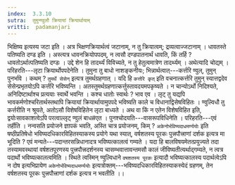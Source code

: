 ```yaml
---
index:  3.3.10
sutra:  तुमुन्ण्वुलौ क्रियायां क्रियार्थायाम्
vritti:  padamanjari
---
```


भिक्षिष्य इत्यस्य जटा इति । अत्र भिक्षणक्रियार्थत्वं जटानाम्, न तु क्रियात्वम्; द्रव्यत्वाज्जटानाम् । धावतस्ते पतिष्यति दण्ड इति । अस्त्यत्र धावनक्रियोपपदम्, न त्वसौ दण्डपातनार्थं धावति, किं तर्हि ? धावतोऽर्थात्पतिष्यति दण्डः । उद्दे शेन हि तादर्थ्यं विविच्यते, न तु हेतुत्वमात्रेण तादर्थ्यम् । अथेत्यादि चोद्यम् । परिहरति---लृटा क्रियार्थोपपदेनेति । तुमुना तु बाधो नाशङ्कनीयः; भिन्नार्थत्वात्---कर्त्तरि ण्वुल्, तुमुन् पुनर्भावे । कथम् ? `तुमर्थे सेसेन्` इत्यत्र तुमर्थग्रहणात् । यदि हि `कर्त्तरि कृत्` इति वचनात्कर्त्तरि तुमुन् स्यात्तद्वदेव सेसेन्प्रभृतयोऽपि कर्त्तरि भविष्यन्ति । अतस्तुमर्थग्रहणात्कर्त्तुस्तावदयमपकृष्यते । न चान्योऽर्थो निदिश्यते, अनिदिष्टार्थाश्च प्रत्ययाः स्वार्थे भवन्ति । कश्च धातोः स्वार्थः ? भाव एव । लृट् तु यद्यपि भावकर्मणोश्चरितार्थस्तथापि क्रियायां क्रियार्थायामुपपदे भविष्यति काले च विधानाद्विसेषविहितः । ण्वुल्विधौ तु कर्त्तरीति न श्रूयते, अतोऽसौ विशेषविहितेन लृटा बाध्यते । अथ वा किं न एतेन विशेषविहित इति, द्वयोःसावकाशत्वेऽपि परत्वाल्लृट् ण्वुलं बाध#एत । पुनश्चोदयति---वासरूपविधिनेति । परिहरति---एवं तर्हीति । नन्वसति प्रयोजने ज्ञापकं भवति, अस्ति चात्र प्रयोजनम्, किम् ? `अकेनोर्भविष्यदाधमर्ण्ययोः` इति षष्ठीप्रतिषेधो भविष्यदधिकारविहितस्याकस्य प्रयोगे यथा स्यात्, वर्षशतस्य पूरकः पुत्त्रपौत्त्राणां दर्शक इत्यत्र मा भूदिति ? एवं मन्यते---पदान्तरसन्निधानादत्र भविष्यत्कालत्वं गम्यते । यदा हि बालविषयमेतत्प्रयुज्यते तदा तस्यामवस्थायां वर्षशतपूरणस्य पुत्त्रपौत्त्रदर्शनस्य चासम्भवात्तावन्तमसौ कालं जीविष्यतीत्यर्थाद्गम्यते, न त्वत्र पदार्थो भविष्यत्कालत्वमिति । स्थिते त्वस्मिन् ण्वुल्विधाने `वषशतस्य पूरकः` इत्यादौ भविष्यत्कालस्य पदार्थत्वेऽपि न दोष इत्यभिप्रायेण `अकेनोर्भविष्यदाधमर्ण्ययोः` इत्यत्रोक्तम्---भविष्यदधिकारविहितस्याकस्येदं ग्रहणम्, तेन वर्षशतस्य पूरकः पुत्त्रपौत्त्राणां दर्शक इत्यत्र न भवतीति ।।
